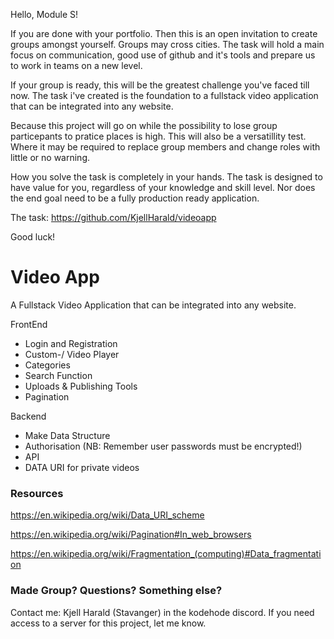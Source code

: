 Hello, Module S!

If you are done with your portfolio. Then this is an open invitation to create groups amongst yourself.
Groups may cross cities. The task will hold a main focus on communication, good use of github and it's tools and prepare us to work in teams on a new level.

If your group is ready, this will be the greatest challenge you've faced till now.
The task i've created is the foundation to a fullstack video application that can be integrated into any website.

Because this project will go on while the possibility to lose group particepants to pratice places is high.
This will also be a versatillity test. Where it may be required to replace group members and change roles with little or no warning.

How you solve the task is completely in your hands.
The task is designed to have value for you, regardless of your knowledge and skill level.
Nor does the end goal need to be a fully production ready application.

The task: https://github.com/KjellHarald/videoapp

Good luck!


# Video App
A Fullstack Video Application that can be integrated into any website.

FrontEnd
- Login and Registration
- Custom-/ Video Player
- Categories
- Search Function
- Uploads & Publishing Tools
- Pagination

Backend
- Make Data Structure
- Authorisation (NB: Remember user passwords must be encrypted!)
- API
- DATA URI for private videos

### Resources
https://en.wikipedia.org/wiki/Data_URI_scheme

https://en.wikipedia.org/wiki/Pagination#In_web_browsers

https://en.wikipedia.org/wiki/Fragmentation_(computing)#Data_fragmentation

### Made Group? Questions? Something else?
Contact me: Kjell Harald (Stavanger) in the kodehode discord.
If you need access to a server for this project, let me know.
